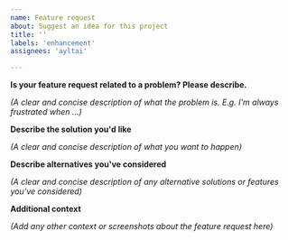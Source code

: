 ```yaml
---
name: Feature request
about: Suggest an idea for this project
title: ''
labels: 'enhancement'
assignees: 'ayltai'

---
```


**Is your feature request related to a problem? Please describe.**

*(A clear and concise description of what the problem is. E.g. I'm always frustrated when ...)*

**Describe the solution you'd like**

*(A clear and concise description of what you want to happen)*

**Describe alternatives you've considered**

*(A clear and concise description of any alternative solutions or features you've considered)*

**Additional context**

*(Add any other context or screenshots about the feature request here)*
